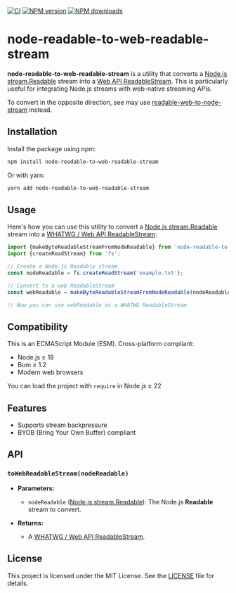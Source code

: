 [![CI](https://github.com/Borewit/node-readable-to-web-readable-stream/actions/workflows/ci.yml/badge.svg)](https://github.com/Borewit/node-readable-to-web-readable-stream/actions/workflows/ci.yml)
[![NPM version](https://badge.fury.io/js/node-readable-to-web-readable-stream.svg)](https://npmjs.org/package/node-readable-to-web-readable-stream)
[![NPM downloads](http://img.shields.io/npm/dm/node-readable-to-web-readable-stream.svg)](https://npmcharts.com/compare/node-readable-to-web-readable-stream?start=600&interval=30)

# node-readable-to-web-readable-stream

**node-readable-to-web-readable-stream** is a utility that converts a [Node.js stream.Readable](https://nodejs.org/api/stream.html#class-streamreadable) stream into a [Web API ReadableStream](https://developer.mozilla.org/docs/Web/API/ReadableStream).
This is particularly useful for integrating Node.js streams with web-native streaming APIs.

To convert in the opposite direction, see may use [readable-web-to-node-stream](https://github.com/Borewit/readable-web-to-node-stream) instead.

## Installation

Install the package using npm:

```bash
npm install node-readable-to-web-readable-stream
```

Or with yarn:

```bash
yarn add node-readable-to-web-readable-stream
```

## Usage

Here's how you can use this utility to convert a [Node.js stream.Readable](https://nodejs.org/api/stream.html#class-streamreadable) stream into a [WHATWG / Web API ReadableStream](https://developer.mozilla.org/docs/Web/API/ReadableStream):

```javascript
import {makeByteReadableStreamFromNodeReadable} from 'node-readable-to-web-readable-stream';
import {createReadStream} from 'fs';

// Create a Node.js Readable stream
const nodeReadable = fs.createReadStream('example.txt');

// Convert to a web ReadableStream
const webReadable = makeByteReadableStreamFromNodeReadable(nodeReadable);

// Now you can use webReadable as a WHATWG ReadableStream
```

## Compatibility

This is an ECMAScript Module (ESM).
Cross-platform compliant:
- Node.js ≥ 18
- Bum ≥ 1.2
- Modern web browsers

You can load the project with `require` in Node.js ≥ 22

## Features
- Supports stream backpressure
- BYOB (Bring Your Own Buffer) compliant

## API

### `toWebReadableStream(nodeReadable)`

- **Parameters:**
  - `nodeReadable` ([Node.js stream.Readable](https://nodejs.org/api/stream.html#class-streamreadable)): The Node.js **Readable** stream to convert.

- **Returns:**
  - A [WHATWG / Web API ReadableStream](https://developer.mozilla.org/docs/Web/API/ReadableStream).

## License

This project is licensed under the MIT License. See the [LICENSE](LICENSE) file for details.
